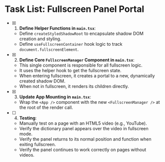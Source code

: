 # Task List: Fullscreen Panel Portal

- [x] 1. **Define Helper Functions in `main.tsx`**:
  - Define `createStyledShadowRoot` to encapsulate shadow DOM creation and styling.
  - Define `useFullscreenContainer` hook logic to track `document.fullscreenElement`.

- [x] 2. **Define Core `FullscreenManager` Component in `main.tsx`**:
  - This single component is responsible for all fullscreen logic.
  - It uses the helper hook to get the fullscreen state.
  - When entering fullscreen, it creates a portal to a new, dynamically created shadow DOM.
  - When not in fullscreen, it renders its children directly.

- [x] 3. **Update App Mounting in `main.tsx`**:
  - Wrap the `<App />` component with the new `<FullscreenManager />` at the root of the render call.

- [ ] 4. **Testing**:
  - Manually test on a page with an HTML5 video (e.g., YouTube).
  - Verify the dictionary panel appears over the video in fullscreen mode.
  - Verify the panel returns to its normal position and function when exiting fullscreen.
  - Verify the panel continues to work correctly on pages without videos.
